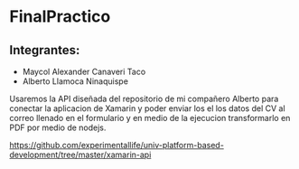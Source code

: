 # FinalPractico

## Integrantes:

- Maycol Alexander Canaveri Taco
- Alberto Llamoca Ninaquispe


Usaremos la API diseñada del repositorio de mi compañero Alberto para conectar la aplicacion de Xamarin
y poder enviar los el los datos del CV al correo llenado en el formulario y en medio de la ejecucion transformarlo en PDF por medio de nodejs.

https://github.com/experimentallife/univ-platform-based-development/tree/master/xamarin-api

